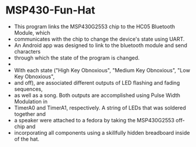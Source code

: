 # MSP430-Fun-Hat

 * This program links the MSP430G2553 chip to the HC05 Bluetooth Module, which
 * communicates with the chip to change the device's state using UART.
 * An Android app was designed to link to the bluetooth module and send characters
 * through which the state of the program is changed.
 *
 * With each state ("High Key Obnoxious", "Medium Key Obnoxious", "Low Key Obnoxious",
 * and off), are associated different outputs of LED flashing and fading sequences,
 * as well as a song. Both outputs are accomplished using Pulse Width Modulation in
 * TimerA0 and TimerA1, respectively. A string of LEDs that was soldered together and
 * a speaker were attached to a fedora by taking the MSP430G2553 off-chip and
 * incorporating all components using a skillfully hidden breadboard inside of the hat.
